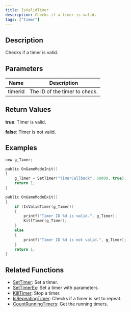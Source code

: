 ```yaml
---
title: IsValidTimer
description: Checks if a timer is valid.
tags: ["timer"]
---
```


<VersionWarn version='omp v1.1.0.2612' />

## Description

Checks if a timer is valid.

## Parameters

| Name    | Description                   |
|---------|-------------------------------|
| timerid | The ID of the timer to check. |

## Return Values

**true**: Timer is valid.

**false**: Timer is not valid.

## Examples

```c
new g_Timer;

public OnGameModeInit()
{
    g_Timer = SetTimer("TimerCallback", 60000, true);
    return 1;
}

public OnGameModeExit()
{
    if (IsValidTimer(g_Timer))
    {
        printf("Timer ID %d is valid.", g_Timer);
        KillTimer(g_Timer);
    }
    else
    {
        printf("Timer ID %d is not valid.", g_Timer);
    }
    return 1;
}
```

## Related Functions

- [SetTimer](SetTimer): Set a timer.
- [SetTimerEx](SetTimerEx): Set a timer with parameters.
- [KillTimer](KillTimer): Stop a timer.
- [IsRepeatingTimer](IsRepeatingTimer): Checks if a timer is set to repeat.
- [CountRunningTimers](CountRunningTimers): Get the running timers.